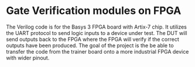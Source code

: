 # Gate Verification modules on FPGA
The Verilog code is for the Basys 3 FPGA board with Artix-7 chip. It utilizes the UART protocol to send logic inputs to a device under test. The DUT will send outputs back to the FPGA where the FPGA will verify if the correct outputs have been produced. The goal of the project is the be able to transfer the code from the trainer board onto a more industrial FPGA device with wider pinout. 

